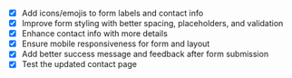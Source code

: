 - [x] Add icons/emojis to form labels and contact info
- [x] Improve form styling with better spacing, placeholders, and validation
- [x] Enhance contact info with more details
- [x] Ensure mobile responsiveness for form and layout
- [x] Add better success message and feedback after form submission
- [x] Test the updated contact page
